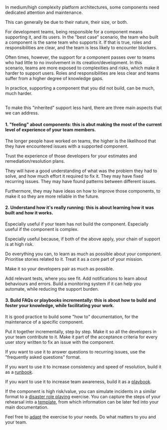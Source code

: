 In medium/high complexity platform architectures, some components need dedicated attention and maintenance.

This can generally be due to their nature, their size, or both.

For development teams, being responsible for a component means supporting it, and its users.
In the "best case" scenario, the team who built a component is the same team who supports it.
If that is true, roles and responsibilities are clear, and the team is less likely to encounter blockers.

Often times, however, the support for a component passes over to teams who had little to no involvement in its creation/development.
In this scenario, teams are more exposed to complexities and risks, which make it harder to support users.
Roles and responsibilities are less clear and teams suffer from a higher degree of knowledge gaps.

In practice, supporting a component that you did not build, can be much, much harder.

##

To make this "inherited" support less hard, there are three main aspects that we can address.

#### 1. "feeling" about components: this is abut making the most of the current level of experience of your team members.

The longer people have worked on teams, the higher is the likelihood that they have encountered issues with a supported component.

Trust the experience of those developers for your estimates and remediation/resolution plans.

They will have a good understanding of what was the problem they had to solve, and how much effort it required to fix it.
They may have fixed recurring issues.
They may have found patterns between different issues.

Furthermore, they may have ideas on how to improve those components, to make it so they are more reliable in the future.


#### 2. Understand how it's really running: this is about learning how it was built and how it works.

Especially useful if your team has not build the component.
Especially useful if the component is complex.

Especially useful because, if both of the above apply, your chain of support is at high risk.

Do everything you can, to learn as much as possible about your component.
Prioritise stories related to it.
Treat it as a core part of your mission.

Make it so your developers pair as much as possible.

Add relevant tests, where you see fit.
Add notifications to learn about behaviours and errors.
Build a monitoring system if it can help you automate, while reducing the support burden.


#### 3. Build FAQs or playbooks incrementally: this is about how to build and foster your knowledge, while facilitating your work.

It is good practice to build some "how to" documentation, for the maintenance of a specific component.

Put it together incrementally, step by step.
Make it so all the developers in your team contribute to it.
Make it part of the acceptance criteria for every user story written to fix an issue with the component.

If you want to use it to answer questions to recurring issues, use the "frequently asked questions" format.

If you want to use it to increase consistency and speed of resolution, build it as a [runbook](https://wa.aws.amazon.com/wellarchitected/2020-07-02T19-33-23/wat.concept.runbook.en.html).

If you want to use it to increase team awareness, build it as a [playbook](https://wa.aws.amazon.com/wellarchitected/2020-07-02T19-33-23/wat.concept.playbook.en.html).

If the component is high risk/value, you can simulate incidents in a similar format to a [disaster role playing](https://sre.google/sre-book/accelerating-sre-on-call/#xref_training_disaster-rpg) exercise. You can capture the steps of your rehearsal into a [template](https://docs.google.com/document/d/1UWcKUSKnyv8DVX1FUSYy0UOt72u6WLDqLqHg9lqeyro/edit), from which information can be later fed into your main documentation.

Feel free to [adapt](https://technology.blog.gov.uk/2021/03/04/wheel-of-misfortune-incident-rehearsal-for-gov-uk-paas/) the exercise to your needs. Do what matters to you and your team.
